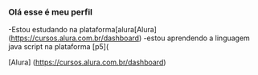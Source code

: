 ### Olá esse é meu perfil

-Estou estudando na plataforma[alura[Alura] (https://cursos.alura.com.br/dashboard)
-estou aprendendo a linguagem java script na plataforma [p5]( 







[Alura] (https://cursos.alura.com.br/dashboard)
